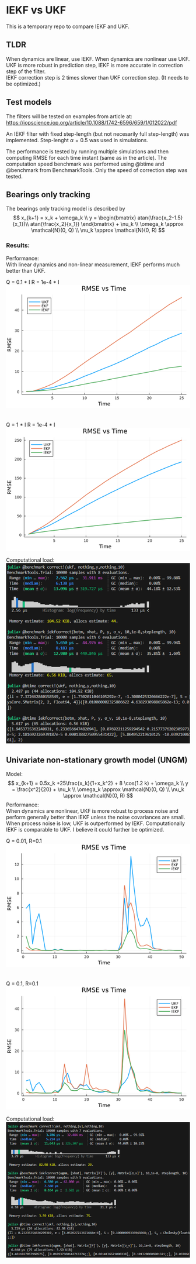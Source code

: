# IEKF vs UKF
This is a temporary repo to compare IEKF and UKF.

## TLDR 
When dynamics are linear, use IEKF.
              When dynamics are nonlinear use UKF. \
               UKF is more robust in prediction step, IEKF is more accurate in correction step of the filter. \
              IEKF correction step is 2 times slower than UKF correction step. (It needs to be optimized.)

## Test models
The filters will be tested on examples from article at:
https://iopscience.iop.org/article/10.1088/1742-6596/659/1/012022/pdf

An IEKF filter with fixed step-length (but not necesarily full step-length) was implemented. Step-lenght $\alpha = 0.5$ was used in simulations.

The performance is tested by running multiple simulations and then computing RMSE for each time instant (same as in the article). The computation speed benchmark was performed using @btime and @benchmark from  BenchmarkTools. Only the speed of correction step was tested.


## Bearings only tracking
The bearings only tracking model is described by
$$
x_{k+1} = x_k  + \omega_k \\
y = \begin{bmatrix}
        atan(\frac{x_2-1.5}{x_1})\\
        atan(\frac{x_2}{x_1})
    \end{bmatrix} + \nu_k \\
\omega_k \approx \mathcal{N}(0, Q) \\
\nu_k \approx \mathcal{N}(0, R)
$$

### Results:
Performance:  \
With linear dynamics and non-linear measurement, IEKF performs much better than UKF.


Q = 0.1 * I
R = 1e-4 * I \
![bot_benchmark_lownoise](figs/bot_benchmark_lownoise.png) \
\
\
Q = 1 * I
R = 1e-4 * I \
![bot_benchmark_highnoise](figs/bot_benchmark_highnoise.png)


Computational load: \
![bot benchmark time](figs/bot_computational.png)


## Univariate non-stationary growth model (UNGM)
Model:
$$
x_{k+1} = 0.5x_k +25\frac{x_k}{1+x_k^2} + 8 \cos(1.2 k) + \omega_k \\
y = \frac{x^2}{20} + \nu_k \\
\omega_k \approx \mathcal{N}(0, Q) \\
\nu_k \approx \mathcal{N}(0, R)
$$
Performance: \
When dynamics are nonlinear, UKF is more robust to process noise and perform generally better than IEKF unless the noise covariances are small. When process noise is low, UKF is outperformed by IEKF. Computationally IEKF is comparable to UKF. I believe it could further be optimized.


Q = 0.01, R=0.1\
![ugm_benchmark_lownoise](figs/ugm_benchmark_lownoise.png) \
\
\
Q = 0.1, R=0.1\
![ugm_benchmark_highnoise](figs/ugm_benchmark_highnoise.png)





Computational load:
![ugm benchmark time](figs/ugm_computational.png)